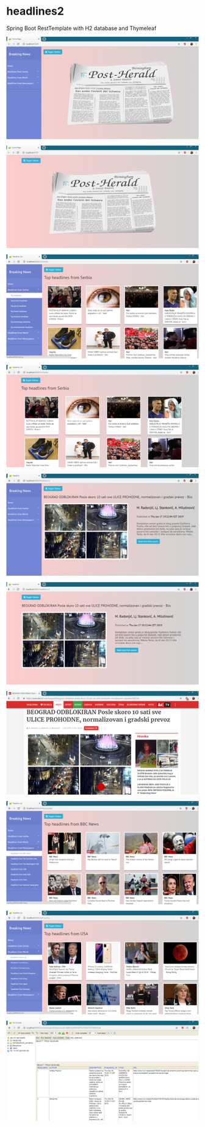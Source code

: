 # headlines2
Spring Boot RestTemplate with H2 database and Thymeleaf

![](images/home.png)

![](images/home2.png)

![](images/serbia1.png)

![](images/serbia2.png)

![](images/serbia3.png)

![](images/serbia4.png)

![](images/serbia5.png)

![](images/world.png)

![](images/news.png)

![](images/h2.png)


